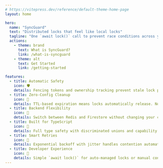 ```yaml
---
# https://vitepress.dev/reference/default-theme-home-page
layout: home

hero:
  name: "SyncGuard"
  text: "Distributed locks that feel like local locks"
  tagline: "One `await lock()` call to prevent race conditions across your services. TypeScript library with fencing tokens, auto-cleanup, and Redis/Firestore support."
  actions:
    - theme: brand
      text: What is SyncGuard?
      link: /what-is-syncguard
    - theme: alt
      text: Get Started
      link: /getting-started

features:
  - title: Automatic Safety
    icon: 🛡️
    details: Fencing tokens and ownership tracking prevent stale lock problems. Your critical sections stay protected even when processes crash or networks fail.
  - title: Zero-Config Cleanup
    icon: 🧹
    details: TTL-based expiration means locks automatically release. No manual cleanup, no orphaned locks, no midnight pages about stuck resources.
  - title: Backend Flexibility
    icon: 🔄
    details: Switch between Redis and Firestore without changing your code. Same API, same guarantees, different infrastructure.
  - title: Built for TypeScript
    icon: 💙
    details: Full type safety with discriminated unions and capability inference. Know at compile-time what guarantees your backend provides.
  - title: Smart Retries
    icon: 🔁
    details: Exponential backoff with jitter handles contention automatically. Configure max retries, timeout, and backoff strategy to match your needs.
  - title: Developer Experience
    icon: 🎯
    details: Simple `await lock()` for auto-managed locks or manual control with acquire/release/extend. APIs designed to be hard to misuse.
---
```

